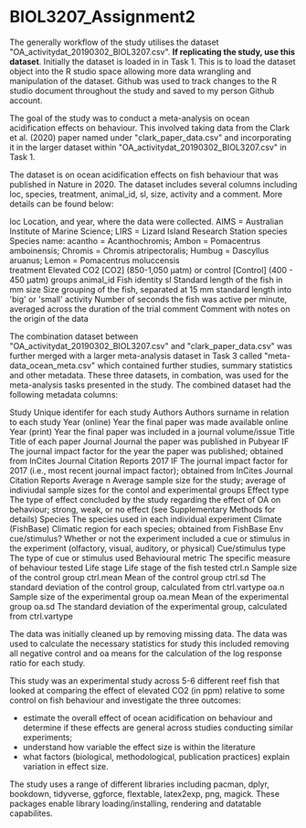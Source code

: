 # BIOL3207_Assignment2

The generally workflow of the study utilises the dataset "OA_activitydat_20190302_BIOL3207.csv". **If replicating the study, use this dataset**. Initially the dataset 
is loaded in in Task 1. This is to load the dataset object into the R studio space allowing more data wrangling and manipulation of the dataset. Github was 
used to track changes to the R studio document throughout the study and saved to my person Github account.

The goal of the study was to conduct a meta-analysis on ocean acidification effects on behaviour. This involved taking data from the Clark et al. (2020) paper named under
"clark_paper_data.csv" and incorporating it in the larger dataset within "OA_activitydat_20190302_BIOL3207.csv" in Task 1.

The dataset is on ocean acidification effects on fish behaviour that was published in Nature in 2020. The dataset includes several columns including loc, species, treatment, animal_id, sl, size, activity and a comment. More details can be found below:

loc			Location, and year, where the data were collected. AIMS = Australian Institute of Marine Science; LIRS = Lizard Island Research Station
species			Species name: acantho = Acanthochromis; Ambon = Pomacentrus amboinensis; Chromis = Chromis atripectoralis; Humbug = Dascyllus aruanus; Lemon = Pomacentrus moluccensis	
treatment		Elevated CO2 [CO2] (850-1,050 µatm) or control [Control] (400 - 450 µatm) groups
animal_id		Fish identity
sl			Standard length of the fish in mm
size			Size grouping of the fish, separated at 15 mm standard length into 'big' or 'small'
activity		Number of seconds the fish was active per minute, averaged across the duration of the trial
comment			Comment with notes on the origin of the data

The combination dataset between "OA_activitydat_20190302_BIOL3207.csv" and "clark_paper_data.csv" was further merged with a larger meta-analysis dataset in Task 3 called "meta-data_ocean_meta.csv" which contained further studies, summary statistics and other metadata. These three datasets, in combation, was used for the meta-analysis tasks
presented in the study. The combined dataset had the following metadata columns:

Study   Unique identifer for each study
Authors   Authors surname in relation to each study
Year    (online)	Year the final paper was made available online
Year    (print)	Year the final paper was included in a journal volume/issue
Title	    Title of each paper
Journal	    Journal the paper was published in
Pubyear IF	    The journal impact factor for the year the paper was published; obtained from InCites Journal Citation Reports
2017 IF	    The journal impact factor for 2017 (i.e., most recent journal impact factor); obtained from InCites Journal Citation Reports
Average n	    Average sample size for the study; average of indiviudal sample sizes for the contol and experimental groups
Effect    type	The type of effect concluded by the study regarding the effect of OA on behaviour; strong, weak, or no effect (see Supplementary Methods for details)
Species	    The species used in each individual experiment
Climate     (FishBase)	Climatic region for each species; obtained from FishBase
Env     cue/stimulus?	Whether or not the experiment included a cue or stimulus in the experiment (olfactory, visual, auditory, or physical)
Cue/stimulus    type	The type of cue or stimulus used
Behavioural metric	    The specific measure of behaviour tested
Life stage	    Life stage of the fish tested
ctrl.n	    Sample size of the control group
ctrl.mean	    Mean of the control group
ctrl.sd	    The standard deviation of the control group, calculated from ctrl.vartype
oa.n	    Sample size of the experimental group
oa.mean	    Mean of the experimental group
oa.sd	    The standard deviation of the experimental group, calculated from ctrl.vartype

The data was initially cleaned up by removing missing data. The data was used to calculate the necessary statistics for study this included removing all negative control and oa 
means for the calculation of the log response ratio for each study.

This study was an experimental study across 5-6 different reef fish that looked
at comparing the effect of elevated CO2 (in ppm) relative to some control on fish behaviour and investigate the three outcomes:

- estimate the overall effect of ocean acidification on behaviour and determine if these effects are general across studies conducting similar experiments;
- understand how variable the effect size is within the literature
- what factors (biological, methodological, publication practices) explain variation in effect size.

The study uses a range of different libraries including pacman, dplyr, bookdown, tidyverse, ggforce, flextable, latex2exp, png, magick. 
These packages enable library loading/installing, rendering and datatable capabilites.
